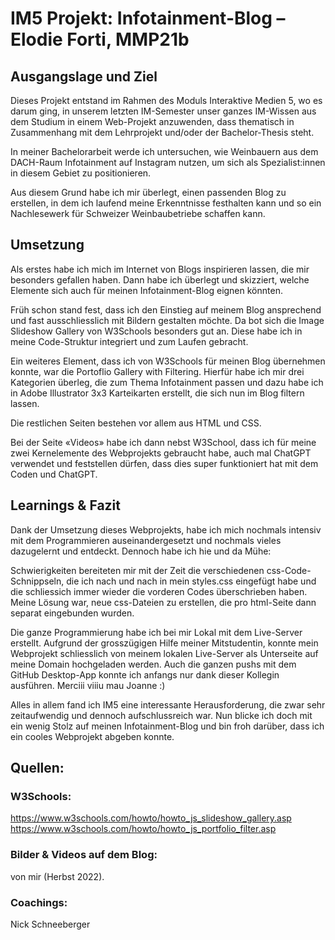 # IM5 Projekt: Infotainment-Blog – Elodie Forti, MMP21b

## Ausgangslage und Ziel
Dieses Projekt entstand im Rahmen des Moduls Interaktive Medien 5, wo es darum ging, in unserem letzten IM-Semester unser ganzes IM-Wissen aus dem Studium in einem Web-Projekt anzuwenden, dass thematisch in Zusammenhang mit dem Lehrprojekt und/oder der Bachelor-Thesis steht. 

In meiner Bachelorarbeit werde ich untersuchen, wie Weinbauern aus dem DACH-Raum Infotainment auf Instagram nutzen, um sich als Spezialist:innen in diesem Gebiet zu positionieren. 

Aus diesem Grund habe ich mir überlegt, einen passenden Blog zu erstellen, in dem ich laufend meine Erkenntnisse festhalten kann und so ein Nachlesewerk für Schweizer Weinbaubetriebe schaffen kann. 


## Umsetzung
Als erstes habe ich mich im Internet von Blogs inspirieren lassen, die mir besonders gefallen haben. Dann habe ich überlegt und skizziert, welche Elemente sich auch für meinen Infotainment-Blog eignen könnten. 

Früh schon stand fest, dass ich den Einstieg auf meinem Blog ansprechend und fast ausschliesslich mit Bildern gestalten möchte. Da bot sich die Image Slideshow Gallery von W3Schools besonders gut an. Diese habe ich in meine Code-Struktur integriert und zum Laufen gebracht. 

Ein weiteres Element, dass ich von W3Schools für meinen Blog übernehmen konnte, war die Portoflio Gallery with Filtering. Hierfür habe ich mir drei Kategorien überleg, die zum Thema Infotainment passen und dazu habe ich in Adobe Illustrator 3x3 Karteikarten erstellt, die sich nun im Blog filtern lassen. 

Die restlichen Seiten bestehen vor allem aus HTML und CSS. 

Bei der Seite «Videos» habe ich dann nebst W3School, dass ich für meine zwei Kernelemente des Webprojekts gebraucht habe, auch mal ChatGPT verwendet und feststellen dürfen, dass dies super funktioniert hat mit dem Coden und ChatGPT. 


## Learnings & Fazit
Dank der Umsetzung dieses Webprojekts, habe ich mich nochmals intensiv mit dem Programmieren auseinandergesetzt und nochmals vieles dazugelernt und entdeckt. 
Dennoch habe ich hie und da Mühe: 

Schwierigkeiten bereiteten mir mit der Zeit die verschiedenen css-Code-Schnippseln, die ich nach und nach in mein styles.css eingefügt habe und die schliessich immer wieder die vorderen Codes überschrieben haben. 
Meine Lösung war, neue css-Dateien zu erstellen, die pro html-Seite dann separat eingebunden wurden. 

Die ganze Programmierung habe ich bei mir Lokal mit dem Live-Server erstellt. Aufgrund der grosszügigen Hilfe meiner Mitstudentin, konnte mein Webprojekt schliesslich von meinem lokalen Live-Server als Unterseite auf meine Domain hochgeladen werden. Auch die ganzen pushs mit dem GitHub Desktop-App konnte ich anfangs nur dank dieser Kollegin ausführen. Merciii viiiu mau Joanne :)

Alles in allem fand ich IM5 eine interessante Herausforderung, die zwar sehr zeitaufwendig und dennoch aufschlussreich war. Nun blicke ich doch mit ein wenig Stolz auf meinen Infotainment-Blog und bin froh darüber, dass ich ein cooles Webprojekt abgeben konnte. 


## Quellen: 
### W3Schools:
https://www.w3schools.com/howto/howto_js_slideshow_gallery.asp
https://www.w3schools.com/howto/howto_js_portfolio_filter.asp

### Bilder & Videos auf dem Blog: 
von mir (Herbst 2022). 

### Coachings: 
Nick Schneeberger
